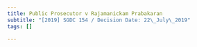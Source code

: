 ```yaml
---
title: Public Prosecutor v Rajamanickam Prabakaran
subtitle: "[2019] SGDC 154 / Decision Date: 22\_July\_2019"
tags: []

---
```

